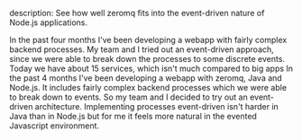 description: See how well zeromq fits into the event-driven nature of Node.js applications.

In the past four months I've been developing a webapp with fairly complex backend processes. My team and I tried out an event-driven approach, since we were able to break down the processes to some discrete events. Today we have about 15 services, which isn't much compared to big apps
In the past 4 months I've been developing a webapp with zeromq, Java and Node.js. It includes fairly complex backend processes which we were able to break down to events. So my team and I decided to try out an event-driven architecture. Implementing processes event-driven isn't harder in Java than in Node.js but for me it feels more natural in the evented Javascript environment.